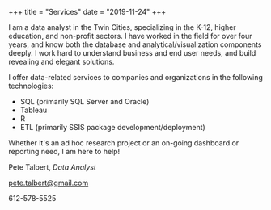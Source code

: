 +++
title = "Services"
date = "2019-11-24"
+++

I am a data analyst in the Twin Cities, specializing in the K-12, higher education, and non-profit sectors. I have worked in the field for over four years, and know both the database and analytical/visualization components deeply. I work hard to understand business and end user needs, and build revealing and elegant solutions.

I offer data-related services to companies and organizations in the following technologies:

* SQL (primarily SQL Server and Oracle)
* Tableau
* R 
* ETL (primarily SSIS package development/deployment)

Whether it's an ad hoc research project or an on-going dashboard or reporting need, I am here to help!

Pete Talbert, *Data Analyst*

[pete.talbert@gmail.com](pete.talbert@gmail.com)

612-578-5525
